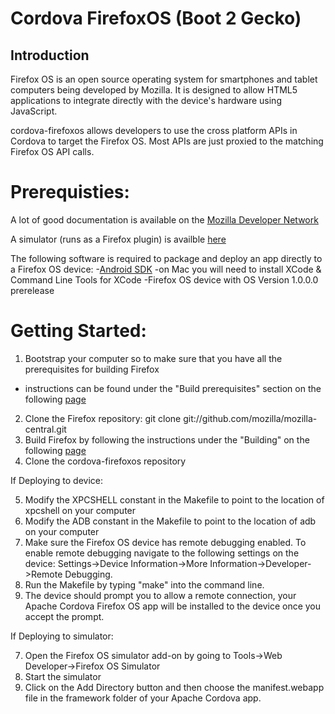 Cordova FirefoxOS (Boot 2 Gecko)
==============================

Introduction
------------

Firefox OS is an open source operating system for smartphones and tablet computers being developed by Mozilla. It is designed to allow HTML5 applications to integrate directly with the device's hardware using JavaScript.

cordova-firefoxos allows developers to use the cross platform APIs in Cordova to target the Firefox OS. Most APIs are just proxied to the matching Firefox OS API calls.

Prerequisties:
==============

A lot of good documentation is available on the [Mozilla Developer Network](https://developer.mozilla.org/en/docs/Mozilla/Firefox_OS)

A simulator (runs as a Firefox plugin) is availble [here](http://people.mozilla.org/~myk/r2d2b2g/)

The following software is required to package and deploy an app directly to a Firefox OS device:
-[Android SDK](http://developer.android.com/sdk/index.html)
-on Mac you will need to install XCode & Command Line Tools for XCode
-Firefox OS device with OS Version 1.0.0.0 prerelease

Getting Started:
================

1. Bootstrap your computer so to make sure that you have all the prerequisites for building Firefox
- instructions can be found under the "Build prerequisites" section on the following [page](https://developer.mozilla.org/en-US/docs/Simple_Firefox_build)
2. Clone the Firefox repository: git clone git://github.com/mozilla/mozilla-central.git
3. Build Firefox by following the instructions under the "Building" on the following [page](https://developer.mozilla.org/en-US/docs/Simple_Firefox_build)
4. Clone the cordova-firefoxos repository

If Deploying to device:

5. Modify the XPCSHELL constant in the Makefile to point to the location of xpcshell on your computer
6. Modify the ADB constant in the Makefile to point to the location of adb on your computer
7. Make sure the Firefox OS device has remote debugging enabled. To enable remote debugging navigate to the following settings on the device: Settings->Device Information->More Information->Developer->Remote Debugging.
8. Run the Makefile by typing "make" into the command line.
9. The device should prompt you to allow a remote connection, your Apache Cordova Firefox OS app will be installed to the device once you accept the prompt. 

If Deploying to simulator:

7. Open the Firefox OS simulator add-on by going to Tools->Web Developer->Firefox OS Simulator
8. Start the simulator
9. Click on the Add Directory button and then choose the manifest.webapp file in the framework folder of your Apache Cordova app.